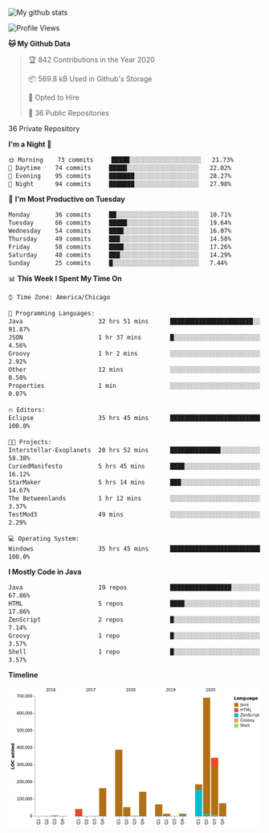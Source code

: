 ![My github stats](https://github-readme-stats.vercel.app/api?username=romvoid95&theme=gruvbox&include_all_commits=true&show_icons=true")

<!--START_SECTION:waka-->
![Profile Views](http://img.shields.io/badge/Profile%20Views-0-blue)

**🐱 My Github Data** 

> 🏆 842 Contributions in the Year 2020
 > 
> 📦 569.8 kB Used in Github's Storage 
 > 
> 💼 Opted to Hire
 > 
> 📜 36 Public Repositories 
 > 
36 Private Repository 
 > 
**I'm a Night 🦉** 

```text
🌞 Morning    73 commits     █████░░░░░░░░░░░░░░░░░░░░   21.73% 
🌆 Daytime    74 commits     █████░░░░░░░░░░░░░░░░░░░░   22.02% 
🌃 Evening    95 commits     ███████░░░░░░░░░░░░░░░░░░   28.27% 
🌙 Night      94 commits     ███████░░░░░░░░░░░░░░░░░░   27.98%

```
📅 **I'm Most Productive on Tuesday** 

```text
Monday       36 commits     ██░░░░░░░░░░░░░░░░░░░░░░░   10.71% 
Tuesday      66 commits     █████░░░░░░░░░░░░░░░░░░░░   19.64% 
Wednesday    54 commits     ████░░░░░░░░░░░░░░░░░░░░░   16.07% 
Thursday     49 commits     ███░░░░░░░░░░░░░░░░░░░░░░   14.58% 
Friday       58 commits     ████░░░░░░░░░░░░░░░░░░░░░   17.26% 
Saturday     48 commits     ███░░░░░░░░░░░░░░░░░░░░░░   14.29% 
Sunday       25 commits     █░░░░░░░░░░░░░░░░░░░░░░░░   7.44%

```


📊 **This Week I Spent My Time On** 

```text
⌚︎ Time Zone: America/Chicago

💬 Programming Languages: 
Java                     32 hrs 51 mins      ███████████████████████░░   91.87% 
JSON                     1 hr 37 mins        █░░░░░░░░░░░░░░░░░░░░░░░░   4.56% 
Groovy                   1 hr 2 mins         ░░░░░░░░░░░░░░░░░░░░░░░░░   2.92% 
Other                    12 mins             ░░░░░░░░░░░░░░░░░░░░░░░░░   0.58% 
Properties               1 min               ░░░░░░░░░░░░░░░░░░░░░░░░░   0.07%

🔥 Editors: 
Eclipse                  35 hrs 45 mins      █████████████████████████   100.0%

🐱‍💻 Projects: 
Interstellar-Exoplanets  20 hrs 52 mins      ██████████████░░░░░░░░░░░   58.38% 
CursedManifesto          5 hrs 45 mins       ████░░░░░░░░░░░░░░░░░░░░░   16.12% 
StarMaker                5 hrs 14 mins       ███░░░░░░░░░░░░░░░░░░░░░░   14.67% 
The Betweenlands         1 hr 12 mins        ░░░░░░░░░░░░░░░░░░░░░░░░░   3.37% 
TestMod3                 49 mins             ░░░░░░░░░░░░░░░░░░░░░░░░░   2.29%

💻 Operating System: 
Windows                  35 hrs 45 mins      █████████████████████████   100.0%

```

**I Mostly Code in Java** 

```text
Java                     19 repos            █████████████████░░░░░░░░   67.86% 
HTML                     5 repos             ████░░░░░░░░░░░░░░░░░░░░░   17.86% 
ZenScript                2 repos             █░░░░░░░░░░░░░░░░░░░░░░░░   7.14% 
Groovy                   1 repo              █░░░░░░░░░░░░░░░░░░░░░░░░   3.57% 
Shell                    1 repo              █░░░░░░░░░░░░░░░░░░░░░░░░   3.57%

```


**Timeline**

![Chart not found](https://raw.githubusercontent.com/ROMVoid95/ROMVoid95/master/charts/bar_graph.png) 


<!--END_SECTION:waka-->
